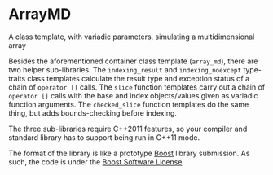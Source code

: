 ArrayMD=======A class template, with variadic parameters, simulating a multidimensional arrayBesides the aforementioned container class template (`array_md`), there are two helper sub-libraries.  The `indexing_result` and `indexing_noexcept` type-traits class templates calculate the result type and exception status of a chain of `operator []` calls.  The `slice` function templates carry out a chain of `operator []` calls with the base and index objects/values given as variadic function arguments.  The `checked_slice` function templates do the same thing, but adds bounds-checking before indexing.The three sub-libraries require C++2011 features, so your compiler and standard library has to support being run in C++11 mode.The format of the library is like a prototype [Boost](http://www.boost.org) library submission. As such, the code is under the [Boost Software License](http://www.boost.org/users/license.html).